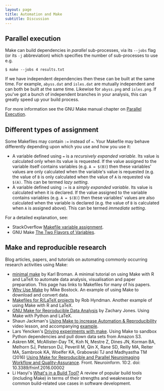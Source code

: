 ```yaml
---
layout: page
title: Automation and Make
subtitle: Discussion
---
```


## Parallel execution

Make can build dependencies in _parallel_ sub-processes, via its `--jobs`
flag (or its `-j` abbreviation) which specifies the number of sub-processes to use e.g.

~~~ {.bash}
$ make --jobs 4 results.txt
~~~

If we have independent dependencies then these can be built at the same time. For example, `abyss.dat` and `isles.dat` are mutually independent and can both be built at the same time. Likewise for `abyss.png` and `isles.png`. If you've got a bunch of independent branches in your analysis, this can greatly speed up your build process.

For more information see the GNU Make manual chapter on [Parallel
Execution](https://www.gnu.org/software/make/manual/html_node/Parallel.html).

## Different types of assignment

Some Makefiles may contain `:=` instead of `=`. Your Makefile may behave differently depending upon which you use and how you use it:

* A variable defined using `=` is a _recursively expanded variable_. Its value is calculated only when its value is requested. If the value assigned to the variable itself contains variables (e.g. `A = $(B)`) then these variables' values are only calculated when the variable's value is requested (e.g. the value of `B` is only calculated when the value of `A` is requested via `$(A)`. This can be termed _lazy setting_.
* A variable defined using `:=` is a _simply expanded variable_. Its value is calculated when it is declared. If the value assigned to the variable contains variables (e.g. `A = $(B)`) then these variables' values are also calculated when the variable is declared (e.g. the value of `B` is calculated when `A` is assigned above). This can be termed _immediate setting_.

For a detailed explanation, see:

* StackOverflow [Makefile variable assignment](http://stackoverflow.com/questions/448910/makefile-variable-assignment).
* GNU Make [The Two Flavors of Variables](https://www.gnu.org/software/make/manual/html_node/Flavors.html#Flavors).

## Make and reproducible research

Blog articles, papers, and tutorials on automating commonly
occurring research activities using Make:

* [minimal make](http://kbroman.org/minimal_make/) by Karl Broman. A
  minimal tutorial on using Make with R and LaTeX to automate data
  analysis, visualisation and paper preparation. This page has links
  to Makefiles for many of his papers. 
* [Why Use Make](http://bost.ocks.org/mike/make/) by Mike Bostock. An
  example of using Make to download and convert data. 
* [Makefiles for R/LaTeX
  projects](http://robjhyndman.com/hyndsight/makefiles/) by Rob
  Hyndman. Another example of using Make with R and LaTeX. 
* [GNU Make for Reproducible Data Analysis](http://zmjones.com/make/)
  by Zachary Jones. Using Make with Python and LaTeX. 
* Shaun Jackman's [Using Make to increase Automation &
  Reproducibility](https://www.youtube.com/watch?v=_F5f0qi-aEc)
  video lesson, and accompanying
  [example](https://github.com/sjackman/makefile-example).
* Lars Yencken's [Driving experiments with make](http://lifesum.github.io/posts/2016/01/14/make-experiments/). Using Make 
  to sandbox Python dependencies and pull down data
  sets from Amazon S3.
* Askren MK, McAllister-Day TK, Koh N, Mestre Z, Dines JN, Korman BA,
  Melhorn SJ, Peterson DJ, Peverill M, Qin X, Rane SD, Reilly MA,
  Reiter MA, Sambrook KA, Woelfer KA, Grabowski TJ and Madhyastha 
  TM (2016) [Using Make for Reproducible and Parallel Neuroimaging
  Workflow and Quality-Assurance](http://journal.frontiersin.org/article/10.3389/fninf.2016.00002/full). Front. Neuroinform. 10:2. doi: 10.3389/fninf.2016.00002 
* Li Haoyi's [What's in a Build
  Tool?](http://www.lihaoyi.com/post/WhatsinaBuildTool.html) A review
  of popular build tools (including Make) in terms of their strengths
  and weaknesses for common build-related use cases in software
  development.
